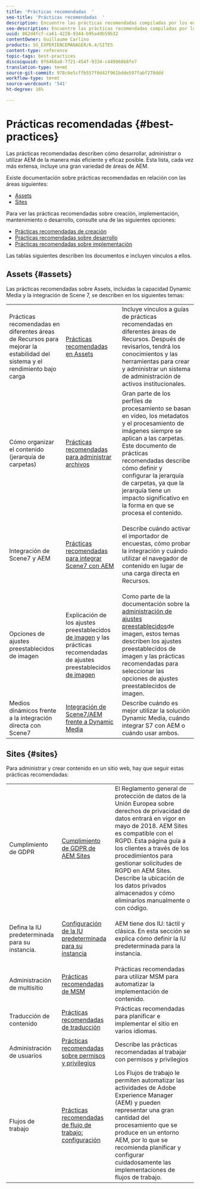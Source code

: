 ```yaml
---
title: 'Prácticas recomendadas  '
seo-title: 'Prácticas recomendadas  '
description: Encuentre las prácticas recomendadas compiladas por los equipos de ingeniería y consultoría de Adobe para ayudar a los administradores a ponerse en marcha.
seo-description: Encuentre las prácticas recomendadas compiladas por los equipos de ingeniería y consultoría de Adobe para ayudar a los administradores a ponerse en marcha.
uuid: 862d4fcf-ca61-4228-9344-b95a49b59b32
contentOwner: Guillaume Carlino
products: SG_EXPERIENCEMANAGER/6.4/SITES
content-type: reference
topic-tags: best-practices
discoiquuid: 8f6468a0-7721-454f-9334-c449968b8fe7
translation-type: tm+mt
source-git-commit: 978c6e5cffb557f0d42f961bdde597fabf278ddd
workflow-type: tm+mt
source-wordcount: '541'
ht-degree: 16%

---
```



# Prácticas recomendadas  {#best-practices}

Las prácticas recomendadas describen cómo desarrollar, administrar o utilizar AEM de la manera más eficiente y eficaz posible. Esta lista, cada vez más extensa, incluye una gran variedad de áreas de AEM.

Existe documentación sobre prácticas recomendadas en relación con las áreas siguientes:

* [Assets](#assets)
* [Sites](#sites)

Para ver las prácticas recomendadas sobre creación, implementación, mantenimiento o desarrollo, consulte una de las siguientes opciones:

* [Prácticas recomendadas de creación](/help/sites-authoring/best-practices.md)
* [Prácticas recomendadas sobre desarrollo](/help/sites-developing/best-practices.md)
* [Prácticas recomendadas sobre implementación](/help/sites-deploying/best-practices.md)

Las tablas siguientes describen los documentos e incluyen vínculos a ellos.

## Assets {#assets}

Las prácticas recomendadas sobre Assets, incluidas la capacidad Dynamic Media y la integración de Scene 7, se describen en los siguientes temas:

<table> 
 <tbody>
  <tr>
   <td>Prácticas recomendadas en diferentes áreas de Recursos para mejorar la estabilidad del sistema y el rendimiento bajo carga</td> 
   <td><a href="/help/assets/organize-assets.md">Prácticas recomendadas en Assets</a></td> 
   <td>Incluye vínculos a guías de prácticas recomendadas en diferentes áreas de Recursos. Después de revisarlos, tendrá los conocimientos y las herramientas para crear y administrar un sistema de administración de activos institucionales.</td> 
  </tr>
  <tr>
   <td>Cómo organizar el contenido (jerarquía de carpetas)</td> 
   <td><a href="/help/assets/organize-assets.md">Prácticas recomendadas para administrar archivos</a></td> 
   <td>Gran parte de los perfiles de procesamiento se basan en vídeo, los metadatos y el procesamiento de imágenes siempre se aplican a las carpetas. Este documento de prácticas recomendadas describe cómo definir y configurar la jerarquía de carpetas, ya que la jerarquía tiene un impacto significativo en la forma en que se procesa el contenido. </td> 
  </tr>
  <tr>
   <td>Integración de Scene7 y AEM</td> 
   <td><a href="/help/sites-administering/scene7.md#best-practices-for-integrating-scene-with-aem">Prácticas recomendadas para integrar Scene7 con AEM</a></td> 
   <td><p>Describe cuándo activar el importador de encuestas, cómo probar la integración y cuándo utilizar el navegador de contenido en lugar de una carga directa en Recursos.</p> </td> 
  </tr>
  <tr>
   <td>Opciones de ajustes preestablecidos de imagen</td> 
   <td>Explicación de los ajustes preestablecidos <a href="/help/assets/managing-image-presets.md#understanding-image-presets">de imagen</a> y las prácticas recomendadas de ajustes preestablecidos <a href="/help/assets/managing-image-presets.md#image-preset-options">de imagen</a></td> 
   <td>Como parte de la documentación sobre la <a href="/help/assets/managing-image-presets.md">administración de ajustes preestablecidos</a>de imagen, estos temas describen los ajustes preestablecidos de imagen y las prácticas recomendadas para seleccionar las opciones de ajustes preestablecidos de imagen.</td> 
  </tr>
  <tr>
   <td>Medios dinámicos frente a la integración directa con Scene7</td> 
   <td><a href="/help/sites-administering/scene7.md#aem-scene-integration-versus-dynamic-media">Integración de Scene7/AEM frente a Dynamic Media</a></td> 
   <td>Describe cuándo es mejor utilizar la solución Dynamic Media, cuándo integrar S7 con AEM o cuándo usar ambos.</td> 
  </tr>
 </tbody>
</table>

## Sites {#sites}

Para administrar y crear contenido en un sitio web, hay que seguir estas prácticas recomendadas:

<table> 
 <tbody>
  <tr>
   <td>Cumplimiento de GDPR</td> 
   <td><a href="/help/sites-administering/gdpr-compliance-sites.md">Cumplimiento de GDPR de AEM Sites</a></td> 
   <td>El Reglamento general de protección de datos de la Unión Europea sobre derechos de privacidad de datos entrará en vigor en mayo de 2018. AEM Sites es compatible con el RGPD. Esta página guía a los clientes a través de los procedimientos para gestionar solicitudes de RGPD en AEM Sites. Describe la ubicación de los datos privados almacenados y cómo eliminarlos manualmente o con código.</td> 
  </tr>
  <tr>
   <td>Defina la IU predeterminada para su instancia.</td> 
   <td><p><a href="/help/sites-authoring/select-ui.md#configuring-the-default-ui-for-your-instance">Configuración de la IU predeterminada para su instancia</a></p> </td> 
   <td>AEM tiene dos IU: táctil y clásica. En esta sección se explica cómo definir la IU predeterminada para la instancia.</td> 
  </tr>
  <tr>
   <td>Administración de multisitio</td> 
   <td><a href="/help/sites-administering/msm-best-practices.md">Prácticas recomendadas de MSM</a></td> 
   <td>Prácticas recomendadas para utilizar MSM para automatizar la implementación de contenido. </td> 
  </tr>
  <tr>
   <td>Traducción de contenido</td> 
   <td><a href="/help/sites-administering/tc-bp.md">Prácticas recomendadas de traducción</a></td> 
   <td>Prácticas recomendadas para planificar e implementar el sitio en varios idiomas.</td> 
  </tr>
  <tr>
   <td>Administración de usuarios</td> 
   <td><a href="/help/sites-administering/security.md#best-practices">Prácticas recomendadas sobre permisos y privilegios</a></td> 
   <td>Describe las prácticas recomendadas al trabajar con permisos y privilegios </td> 
  </tr>
  <tr>
   <td>Flujos de trabajo</td> 
   <td><a href="/help/sites-developing/workflows-best-practices.md#configuration">Prácticas recomendadas de flujo de trabajo: configuración</a></td> 
   <td>Los Flujos de trabajo le permiten automatizar las actividades de Adobe Experience Manager (AEM) y pueden representar una gran cantidad del procesamiento que se produce en un entorno AEM, por lo que se recomienda planificar y configurar cuidadosamente las implementaciones de flujos de trabajo.</td> 
  </tr>
 </tbody>
</table>

